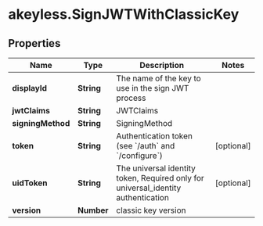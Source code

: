 # akeyless.SignJWTWithClassicKey

## Properties

Name | Type | Description | Notes
------------ | ------------- | ------------- | -------------
**displayId** | **String** | The name of the key to use in the sign JWT process | 
**jwtClaims** | **String** | JWTClaims | 
**signingMethod** | **String** | SigningMethod | 
**token** | **String** | Authentication token (see &#x60;/auth&#x60; and &#x60;/configure&#x60;) | [optional] 
**uidToken** | **String** | The universal identity token, Required only for universal_identity authentication | [optional] 
**version** | **Number** | classic key version | 


